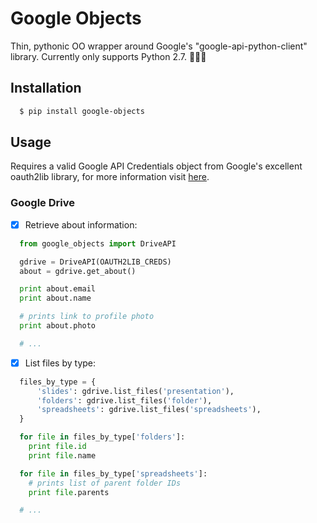 # Google Objects
Thin, pythonic OO wrapper around Google's "google-api-python-client" library.
Currently only supports Python 2.7. :snake::snake::snake:

## Installation
```bash
  $ pip install google-objects
```

## Usage
Requires a valid Google API Credentials object from Google's excellent oauth2lib library, for more information visit [here](https://developers.google.com/identity/protocols/OAuth2).
 
### Google Drive

- [x] Retrieve about information:


```python
  from google_objects import DriveAPI

  gdrive = DriveAPI(OAUTH2LIB_CREDS)
  about = gdrive.get_about()

  print about.email
  print about.name

  # prints link to profile photo
  print about.photo

  # ...
```
- [x] List files by type:


```python
  files_by_type = {
      'slides': gdrive.list_files('presentation'),
      'folders': gdrive.list_files('folder'),
      'spreadsheets': gdrive.list_files('spreadsheets'),
  }

  for file in files_by_type['folders']:
    print file.id
    print file.name

  for file in files_by_type['spreadsheets']:
    # prints list of parent folder IDs
    print file.parents

  # ...
```
